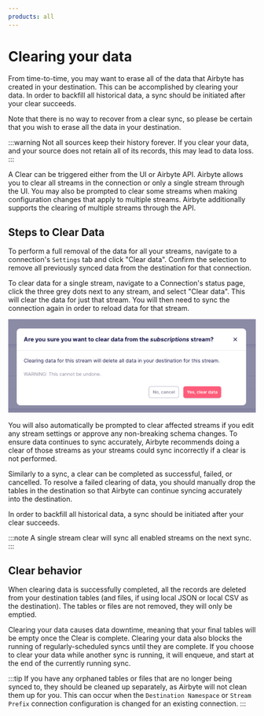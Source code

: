 ```yaml
---
products: all
---
```


# Clearing your data

From time-to-time, you may want to erase all of the data that Airbyte has created in your destination.  This can be accomplished by clearing your data. In order to backfill all historical data, a sync should be initiated after your clear succeeds.

Note that there is no way to recover from a clear sync, so please be certain that you wish to erase all the data in your destination.

:::warning
Not all sources keep their history forever.  If you clear your data, and your source does not retain all of its records, this may lead to data loss.
:::

A Clear can be triggered either from the UI or Airbyte API. Airbyte allows you to clear all streams in the connection or only a single stream through the UI. You may also be prompted to clear some streams when making configuration changes that apply to multiple streams. Airbyte additionally supports the clearing of multiple streams through the API. 

## Steps to Clear Data
To perform a full removal of the data for all your streams, navigate to a connection's `Settings` tab and click "Clear data". Confirm the selection to remove all previously synced data from the destination for that connection.

To clear data for a single stream, navigate to a Connection's status page, click the three grey dots next to any stream, and select "Clear data". This will clear the data for just that stream. You will then need to sync the connection again in order to reload data for that stream. 

![Clear data from a stream](./assets/clear-example.png)

You will also automatically be prompted to clear affected streams if you edit any stream settings or approve any non-breaking schema changes. To ensure data continues to sync accurately, Airbyte recommends doing a clear of those streams as your streams could sync incorrectly if a clear is not performed. 

Similarly to a sync, a clear can be completed as successful, failed, or cancelled. To resolve a failed clearing of data, you should manually drop the tables in the destination so that Airbyte can continue syncing accurately into the destination. 

In order to backfill all historical data, a sync should be initiated after your clear succeeds.

:::note
A single stream clear will sync all enabled streams on the next sync. 
:::

## Clear behavior
When clearing data is successfully completed, all the records are deleted from your destination tables (and files, if using local JSON or local CSV as the destination). The tables or files are not removed, they will only be emptied.

Clearing your data causes data downtime, meaning that your final tables will be empty once the Clear is complete.  Clearing your data also blocks the running of regularly-scheduled syncs until they are complete.   If you choose to clear your data while another sync is running, it will enqueue, and start at the end of the currently running sync. 

:::tip
If you have any orphaned tables or files that are no longer being synced to, they should be cleaned up separately, as Airbyte will not clean them up for you. This can occur when the `Destination Namespace` or `Stream Prefix` connection configuration is changed for an existing connection.
:::